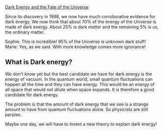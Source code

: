 <a href="http://www.nbcnews.com/id/28256534/ns/technology_and_science-space/t/mysterious-dark-energy-demystified/#.Ubc4oOvHRqM" target="_blank">Dark Energy and the Fate of the Universe</a>


Since its discovery in 1998, we now have much corroborative evidence for dark energy. We now think that about 70% of the energy of the Universe is made of dark energy. About 25% is dark matter and the remaining 5% is us, the ordinary matter.

Sophie: This is incredible! 95% of the Universe is unknown dark stuff!
Marie: Yes, as we said. With more knowledge comes more ignorance!


## What is Dark energy?

We don't know yet but the best candidate we have for dark energy is the energy of vacuum. In the quantum world, small quantum fluctuations can happen all the time and they can have energy. This would be an energy of all space that would not dilute when space expands. It is therefore a good candidate for dark energy.

The problem is that the amount of dark energy that we see is a strange amount to have from quantum fluctuations alone. So physicists are still perplex.

Maybe one day, we will have to invent a new theory to explain dark energy!
